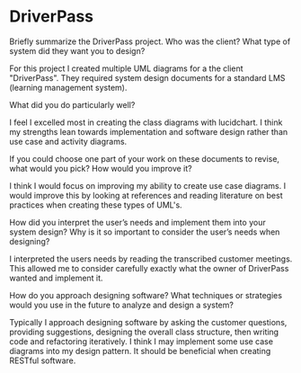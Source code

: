 # DriverPass

Briefly summarize the DriverPass project. Who was the client? What type of system did they want you to design?

  For this project I created multiple UML diagrams for a the client "DriverPass".  They required system design documents for a standard LMS (learning management system).

What did you do particularly well?

I feel I excelled most in creating the class diagrams with lucidchart.  I think my strengths lean towards implementation and software design rather than use case and activity diagrams.

If you could choose one part of your work on these documents to revise, what would you pick? How would you improve it?

I think I would focus on improving my ability to create use case diagrams.  I would improve this by looking at references and reading literature on best practices when creating these types of UML's.

How did you interpret the user’s needs and implement them into your system design? Why is it so important to consider the user’s needs when designing?

I interpreted the users needs by reading the transcribed customer meetings.  This allowed me to consider carefully exactly what the owner of DriverPass wanted and implement it.

How do you approach designing software? What techniques or strategies would you use in the future to analyze and design a system?

Typically I approach designing software by asking the customer questions, providing suggestions, designing the overall class structure, then writing code and refactoring iteratively.  I think I may implement some use case diagrams into my design pattern.  It should be beneficial when creating RESTful software. 

